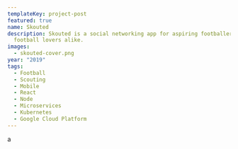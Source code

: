 ```yaml
---
templateKey: project-post
featured: true
name: Skouted
description: Skouted is a social networking app for aspiring footballers, and
  football lovers alike.
images:
  - skouted-cover.png
year: "2019"
tags:
  - Football
  - Scouting
  - Mobile
  - React
  - Node
  - Microservices
  - Kubernetes
  - Google Cloud Platform
---
```

a